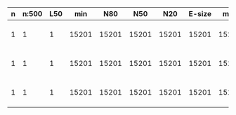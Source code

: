 n    |n:500  |L50  |min    |N80    |N50    |N20    |E-size  |max    |sum    |name
---  |---    |---  |---    |---    |---    |---    |---     |---    |---    |---
1    |1      |1    |15201  |15201  |15201  |15201  |15201   |15201  |15201  |abyss-assembly-unitigs.fa
1    |1      |1    |15201  |15201  |15201  |15201  |15201   |15201  |15201  |abyss-assembly-contigs.fa
1    |1      |1    |15201  |15201  |15201  |15201  |15201   |15201  |15201  |abyss-assembly-scaffolds.fa
